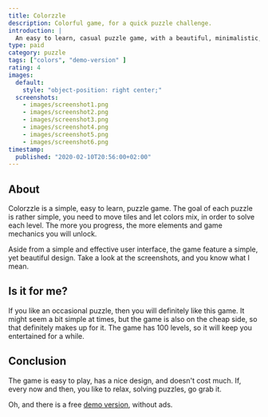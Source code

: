 ```yaml
---
title: Colorzzle
description: Colorful game, for a quick puzzle challenge.
introduction: |
  An easy to learn, casual puzzle game, with a beautiful, minimalistic, color style.
type: paid
category: puzzle
tags: ["colors", "demo-version" ]
rating: 4
images:
  default:
    style: "object-position: right center;"
  screenshots:
    - images/screenshot1.png
    - images/screenshot2.png
    - images/screenshot3.png
    - images/screenshot4.png
    - images/screenshot5.png
    - images/screenshot6.png
timestamp:
  published: "2020-02-10T20:56:00+02:00"
---
```


## About

Colorzzle is a simple, easy to learn, puzzle game. The goal of each puzzle is rather simple, you need to
move tiles and let colors mix, in order to solve each level. The more you progress, the more elements and
game mechanics you will unlock.

Aside from a simple and effective user interface, the game feature a simple, yet beautiful design. Take a look
at the screenshots, and you know what I mean.

## Is it for me?

If you like an occasional puzzle, then you will definitely like this game. It might seem a bit simple at times,
but the game is also on the cheap side, so that definitely makes up for it. The game has 100 levels, so it
will keep you entertained for a while.

## Conclusion

The game is easy to play, has a nice design, and doesn't cost much. If, every now and then, you like to relax, solving
puzzles, go grab it.

Oh, and there is a free [demo version](http://play.google.com/store/apps/details?id=com.DarongStudio.ColorzzleFree), without ads.
